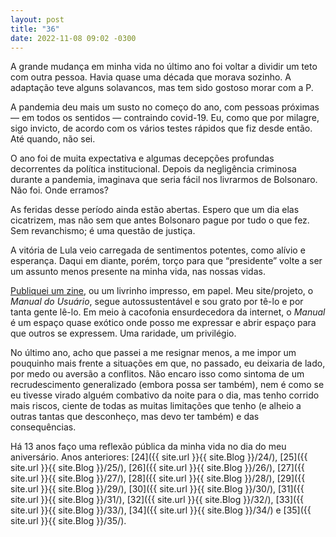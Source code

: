 ```yaml
---
layout: post
title: "36"
date: 2022-11-08 09:02 -0300
---
```

A grande mudança em minha vida no último ano foi voltar a dividir um teto com outra pessoa. Havia quase uma década que morava sozinho. A adaptação teve alguns solavancos, mas tem sido gostoso morar com a P.

A pandemia deu mais um susto no começo do ano, com pessoas próximas — em todos os sentidos — contraindo covid-19. Eu, como que por milagre, sigo invicto, de acordo com os vários testes rápidos que fiz desde então. Até quando, não sei.

O ano foi de muita expectativa e algumas decepções profundas decorrentes da política institucional. Depois da negligência criminosa durante a pandemia, imaginava que seria fácil nos livrarmos de Bolsonaro. Não foi. Onde erramos?

As feridas desse período ainda estão abertas. Espero que um dia elas cicatrizem, mas não sem que antes Bolsonaro pague por tudo o que fez. Sem revanchismo; é uma questão de justiça.

A vitória de Lula veio carregada de sentimentos potentes, como alívio e esperança. Daqui em diante, porém, torço para que “presidente” volte a ser um assunto menos presente na minha vida, nas nossas vidas.

[Publiquei um zine](https://manualdousuario.net/zine-outros-jeitos-pensar-tecnologia-intro/), ou um livrinho impresso, em papel. Meu site/projeto, o _Manual do Usuário_, segue autossustentável e sou grato por tê-lo e por tanta gente lê-lo. Em meio à cacofonia ensurdecedora da internet, o _Manual_ é um espaço quase exótico onde posso me expressar e abrir espaço para que outros se expressem. Uma raridade, um privilégio.

No último ano, acho que passei a me resignar menos, a me impor um pouquinho mais frente a situações em que, no passado, eu deixaria de lado, por medo ou aversão a conflitos. Não encaro isso como sintoma de um recrudescimento generalizado (embora possa ser também), nem é como se eu tivesse virado alguém combativo da noite para o dia, mas tenho corrido mais riscos, ciente de todas as muitas limitações que tenho (e alheio a outras tantas que desconheço, mas devo ter também) e das consequências.

Há 13 anos faço uma reflexão pública da minha vida no dia do meu aniversário. Anos anteriores: [24]({{ site.url }}{{ site.Blog }}/24/), [25]({{ site.url }}{{ site.Blog }}/25/), [26]({{ site.url }}{{ site.Blog }}/26/), [27]({{ site.url }}{{ site.Blog }}/27/), [28]({{ site.url }}{{ site.Blog }}/28/), [29]({{ site.url }}{{ site.Blog }}/29/), [30]({{ site.url }}{{ site.Blog }}/30/), [31]({{ site.url }}{{ site.Blog }}/31/), [32]({{ site.url }}{{ site.Blog }}/32/), [33]({{ site.url }}{{ site.Blog }}/33/), [34]({{ site.url }}{{ site.Blog }}/34/) e [35]({{ site.url }}{{ site.Blog }}/35/).